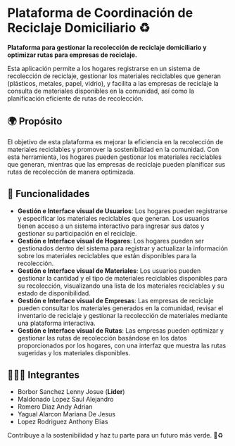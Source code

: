 # Plataforma de Coordinación de Reciclaje Domiciliario ♻️

**Plataforma para gestionar la recolección de reciclaje domiciliario y optimizar rutas para empresas de reciclaje.**

Esta aplicación permite a los hogares registrarse en un sistema de recolección de reciclaje, gestionar los materiales reciclables que generan (plásticos, metales, papel, vidrio), y facilita a las empresas de reciclaje la consulta de materiales disponibles en la comunidad, así como la planificación eficiente de rutas de recolección.

## 🌍 Propósito

El objetivo de esta plataforma es mejorar la eficiencia en la recolección de materiales reciclables y promover la sostenibilidad en la comunidad. Con esta herramienta, los hogares pueden gestionar los materiales reciclables que generan, mientras que las empresas de reciclaje pueden planificar sus rutas de recolección de manera optimizada.

## 🔑 Funcionalidades

- **Gestión e Interface visual de Usuarios**: Los hogares pueden registrarse y especificar los materiales reciclables que generan. Los usuarios tienen acceso a un sistema interactivo para ingresar sus datos y gestionar su participación en el reciclaje.
- **Gestión e Interface visual de Hogares**: Los hogares pueden ser gestionados dentro del sistema para registrar y actualizar la información sobre los materiales reciclables que están disponibles para la recolección.
- **Gestión e Interface visual de Materiales**: Los usuarios pueden gestionar la cantidad y el tipo de materiales reciclables disponibles para su recolección, visualizando una lista de los materiales reciclables y su estado de disponibilidad.
- **Gestión e Interface visual de Empresas**: Las empresas de reciclaje pueden consultar los materiales generados en la comunidad, revisar el inventario de reciclaje y gestionar la recolección de materiales mediante una plataforma interactiva.
- **Gestión e Interface visual de Rutas**: Las empresas pueden optimizar y gestionar las rutas de recolección basándose en los datos proporcionados por los hogares, con una interfaz que muestra las rutas sugeridas y los materiales disponibles.

## 👨‍🦰🚀 Integrantes

- Borbor Sanchez Lenny Josue (**Lider**)
- Maldonado Lopez Saul Alejandro
- Romero Diaz Andy Adrian
- Yagual Alarcon Mariana De Jesus
- Lopez Rodriguez Anthony Elias

Contribuye a la sostenibilidad y haz tu parte para un futuro más verde. 🌱♻️
